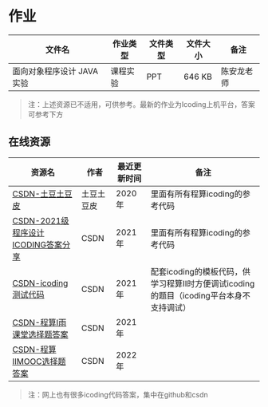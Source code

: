 # 作业

文件名|作业类型|文件类型|文件大小|备注
---|---|---|---|---
面向对象程序设计 JAVA 实验|课程实验|PPT|646 KB|陈安龙老师

> 注：上述资源已不适用，可供参考。最新的作业为Icoding上机平台，答案可参考下方

## 在线资源

资源名|作者|最近更新时间|备注
---|---|---|---
[CSDN-土豆土豆皮](https://blog.csdn.net/qq_50948073)|土豆土豆皮|2020年|里面有所有程算icoding的参考代码
[CSDN-2021级程序设计ICODING答案分享](https://blog.csdn.net/qq_64307376/article/details/125450632)|CSDN|2021年|里面有所有程算icoding的参考代码
[CSDN-icoding测试代码](https://blog.csdn.net/jjq15008419406/category_11811850.html)|CSDN|2021年|配套icoding的模板代码，供学习程算II时方便调试icoding的题目（icoding平台本身不支持调试）
[CSDN-程算I雨课堂选择题答案](https://blog.csdn.net/jjq15008419406/article/details/125709882)|CSDN|2021年|
[CSDN-程算IIMOOC选择题答案](https://blog.csdn.net/jjq15008419406/article/details/125424150)|CSDN|2022年|



> 注：网上也有很多icoding代码答案，集中在github和csdn
